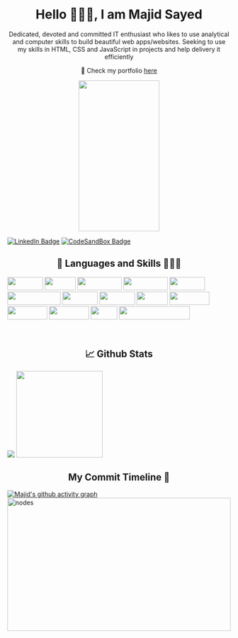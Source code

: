 <h1 align="center">Hello 🙋🏻‍♂️, I am Majid Sayed</h1>

<p align="center">Dedicated, devoted and committed IT enthusiast who likes to use analytical and computer skills to build beautiful web apps/websites. Seeking to use my skills in HTML, CSS and JavaScript in projects and help
delivery it efficiently</p>
<p align="center" > 💼 Check my portfolio <a href="https://majid-sayyed.netlify.app/" target="blank">here</a></p>

<p align="center" >
   <img src="https://images.unsplash.com/photo-1571171637578-41bc2dd41cd2?ixlib=rb-1.2.1&ixid=MnwxMjA3fDB8MHxwaG90by1wYWdlfHx8fGVufDB8fHx8&auto=format&fit=crop&w=1170&q=80" height="340px" width="60%"/>
</p>

[![LinkedIn Badge](https://img.shields.io/badge/LinkedIn-Profile-informational?style=flat&logo=linkedin&logoColor=white&color=0D76A8)](https://www.linkedin.com/in/majid-sayyed-99610b228/)
[![CodeSandBox Badge](https://img.shields.io/badge/CodeSandBox-Profile-black)](https://codesandbox.io/dashboard/drafts?workspace=01ce0933-d23a-4c86-9788-87c34448c680)

<h2 align="center" >📜 Languages and Skills 👨🏻‍💻</h2>
<p >
<img src="https://img.shields.io/badge/html5-%23E34F26.svg?style=for-the-badge&logo=html5&logoColor=white" height="30px" width="80px"/>
<img src="https://img.shields.io/badge/css3-%231572B6.svg?style=for-the-badge&logo=css3&logoColor=white" height="30px" width="70px"/>
<img src="https://img.shields.io/badge/javascript-%23323330.svg?style=for-the-badge&logo=javascript&logoColor=%23F7DF1E" height="30px" width="100px"/>
<img src="https://img.shields.io/badge/typescript-%23007ACC.svg?style=for-the-badge&logo=typescript&logoColor=white" height="30px" width="100px"/>
<img src="https://img.shields.io/badge/react-%2320232a.svg?style=for-the-badge&logo=react&logoColor=%2361DAFB" height="30px" width="80px"/>
<img src="https://img.shields.io/badge/React_Router-CA4245?style=for-the-badge&logo=react-router&logoColor=white" height="30px" width="120px"/>
<img src="https://img.shields.io/badge/redux-%23593d88.svg?style=for-the-badge&logo=redux&logoColor=white" height="30px" width="80px"/>
<img src="https://img.shields.io/badge/chakra-%234ED1C5.svg?style=for-the-badge&logo=chakraui&logoColor=white" height="30px" width="80px"/>
<img src="https://img.shields.io/badge/NPM-%23000000.svg?style=for-the-badge&logo=npm&logoColor=white" height="30px" width="70px"/>
<img src="https://img.shields.io/badge/netlify-%23000000.svg?style=for-the-badge&logo=netlify&logoColor=#00C7B7" height="30px" width="90px"/>
<img src="https://img.shields.io/badge/heroku-%23430098.svg?style=for-the-badge&logo=heroku&logoColor=white" height="30px" width="90px"/>
<img src="https://img.shields.io/badge/vercel-%23000000.svg?style=for-the-badge&logo=vercel&logoColor=white" height="30px" width="90px"/>
<img src="https://img.shields.io/badge/GIT-E44C30?style=for-the-badge&logo=git&logoColor=white" height="30px" width="60px"/>
<img src="https://img.shields.io/badge/Visual_Studio_Code-0078D4?style=for-the-badge&logo=visual%20studio%20code&logoColor=white" height="30px" width="160px"/>
</p>
<br/>
<h2 align="center" > 📈 Github Stats</h2>
<p>
<img src="https://github-readme-stats.vercel.app/api?username=SayedMajid&theme=tokyonight&show_icons=true" />
<img src="https://github-readme-stats.vercel.app/api/top-langs/?username=SayedMajid&theme=tokyonight" height="195px"/>
</p>
<h2 align="center" >My Commit Timeline 📝</h2>

[![Majid's github activity graph](https://activity-graph.herokuapp.com/graph?username=SayedMajid&bg_color=3e3c37&color=c181bb&line=7668b1&point=8c3fa2&area=true&hide_border=true)](https://github.com/SayedMajid)
<img src="https://cloudfront-us-east-1.images.arcpublishing.com/coindesk/UIJ524UIT5AXXGT7WUQHZWDYLM.jpg" alt="nodes" height="300px" width="100%" />








